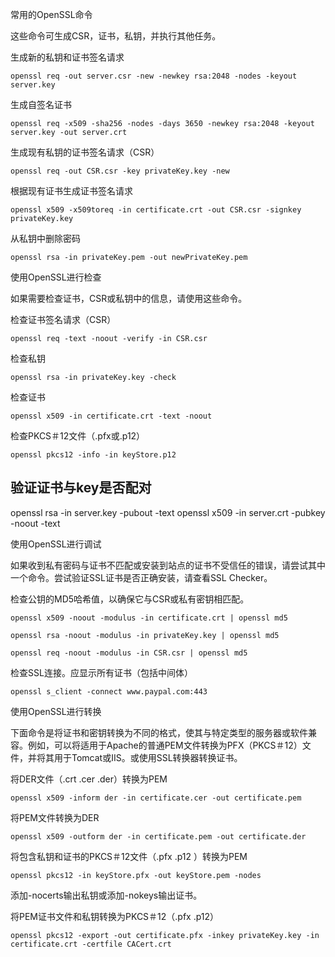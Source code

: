 常用的OpenSSL命令

这些命令可生成CSR，证书，私钥，并执行其他任务。

生成新的私钥和证书签名请求

    openssl req -out server.csr -new -newkey rsa:2048 -nodes -keyout server.key

生成自签名证书

    openssl req -x509 -sha256 -nodes -days 3650 -newkey rsa:2048 -keyout server.key -out server.crt

生成现有私钥的证书签名请求（CSR）

    openssl req -out CSR.csr -key privateKey.key -new

根据现有证书生成证书签名请求

    openssl x509 -x509toreq -in certificate.crt -out CSR.csr -signkey privateKey.key

从私钥中删除密码

    openssl rsa -in privateKey.pem -out newPrivateKey.pem

使用OpenSSL进行检查

如果需要检查证书，CSR或私钥中的信息，请使用这些命令。

检查证书签名请求（CSR）

    openssl req -text -noout -verify -in CSR.csr

检查私钥

    openssl rsa -in privateKey.key -check

检查证书

    openssl x509 -in certificate.crt -text -noout

检查PKCS＃12文件（.pfx或.p12）

    openssl pkcs12 -info -in keyStore.p12


  ## 验证证书与key是否配对
   openssl rsa -in server.key -pubout -text
openssl x509 -in server.crt -pubkey -noout -text


使用OpenSSL进行调试

如果收到私有密码与证书不匹配或安装到站点的证书不受信任的错误，请尝试其中一个命令。尝试验证SSL证书是否正确安装，请查看SSL Checker。

检查公钥的MD5哈希值，以确保它与CSR或私有密钥相匹配。

    openssl x509 -noout -modulus -in certificate.crt | openssl md5

    openssl rsa -noout -modulus -in privateKey.key | openssl md5

    openssl req -noout -modulus -in CSR.csr | openssl md5

检查SSL连接。应显示所有证书（包括中间体）

    openssl s_client -connect www.paypal.com:443

使用OpenSSL进行转换

下面命令是将证书和密钥转换为不同的格式，使其与特定类型的服务器或软件兼容。例如，可以将适用于Apache的普通PEM文件转换为PFX（PKCS＃12）文件，并将其用于Tomcat或IIS。或使用SSL转换器转换证书。

将DER文件（.crt .cer .der）转换为PEM

    openssl x509 -inform der -in certificate.cer -out certificate.pem

将PEM文件转换为DER

    openssl x509 -outform der -in certificate.pem -out certificate.der

将包含私钥和证书的PKCS＃12文件（.pfx .p12 ）转换为PEM

    openssl pkcs12 -in keyStore.pfx -out keyStore.pem -nodes

添加-nocerts输出私钥或添加-nokeys输出证书。

将PEM证书文件和私钥转换为PKCS＃12（.pfx .p12）

    openssl pkcs12 -export -out certificate.pfx -inkey privateKey.key -in certificate.crt -certfile CACert.crt
